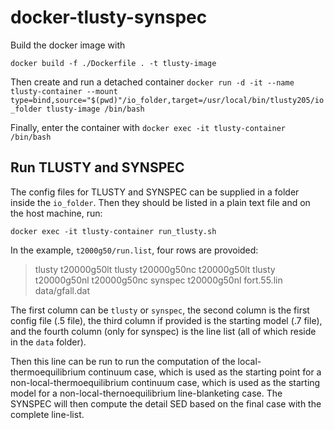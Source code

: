 # docker-tlusty-synspec

Build the docker image with

`docker build -f ./Dockerfile . -t tlusty-image`

Then create and run a detached container
`docker run -d -it --name tlusty-container --mount type=bind,source="$(pwd)"/io_folder,target=/usr/local/bin/tlusty205/io_folder tlusty-image /bin/bash`

Finally, enter the container with
`docker exec -it tlusty-container /bin/bash`


## Run TLUSTY and SYNSPEC

The config files for TLUSTY and SYNSPEC can be supplied in a folder inside the `io_folder`. Then
they should be listed in a plain text file and on the host machine, run:

`docker exec -it tlusty-container run_tlusty.sh`

In the example, `t2000g50/run.list`, four rows are provoided:

> tlusty t20000g50lt
> tlusty t20000g50nc t20000g50lt
> tlusty t20000g50nl t20000g50nc
> synspec t20000g50nl fort.55.lin data/gfall.dat

The first column can be `tlusty` or `synspec`, the second column is the first config file (.5 file), the third column if provided is the starting model (.7 file), and the fourth column (only for synspec) is the line list (all of which reside in the `data` folder).

Then this line can be run to run the computation of the local-thermoequilibrium continuum case, which is used as the starting point for a non-local-thermoequilibrium continuum case, which is used as the starting model for a non-local-thernoequilibrium line-blanketing case. The SYNSPEC will then compute the detail SED based on the final case with the complete line-list.

